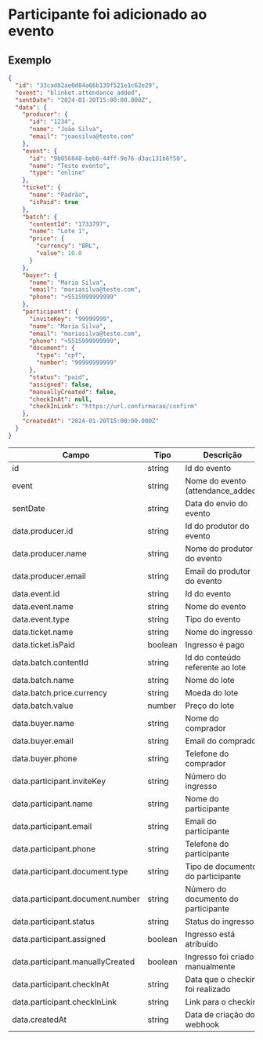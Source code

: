 # Participante foi adicionado ao evento

## Exemplo

```json
{
  "id": "33cad82ae0d84a66b139f521e1c62e29",
  "event": "blinket.attendance_added",
  "sentDate": "2024-01-20T15:00:00.000Z",
  "data": {
    "producer": {
      "id": "1234",
      "name": "João Silva",
      "email": "joaosilva@teste.com"
    },
    "event": {
      "id": "9b056848-beb0-44ff-9e76-d3ac131b6f50",
      "name": "Teste evento",
      "type": "online"
    },
    "ticket": {
      "name": "Padrão",
      "isPaid": true
    },
    "batch": {
      "contentId": "1733797",
      "name": "Lote 1",
      "price": {
        "currency": "BRL",
        "value": 10.0
      }
    },
    "buyer": {
      "name": "Maria Silva",
      "email": "mariasilva@teste.com",
      "phone": "+5515999999999"
    },
    "participant": {
      "inviteKey": "99999999",
      "name": "Maria Silva",
      "email": "mariasilva@teste.com",
      "phone": "+5515999999999",
      "document": {
        "type": "cpf",
        "number": "99999999999"
      },
      "status": "paid",
      "assigned": false,
      "manuallyCreated": false,
      "checkInAt": null,
      "checkInLink": "https://url.confirmacao/confirm"
    },
    "createdAt": "2024-01-20T15:00:00.000Z"
  }
}
```

| Campo                            | Tipo    | Descrição                           |
| -------------------------------- | ------- | ----------------------------------- |
| id                               | string  | Id do evento                        |
| event                            | string  | Nome do evento (attendance_added)   |
| sentDate                         | string  | Data do envio do evento             |
| data.producer.id                 | string  | Id do produtor do evento            |
| data.producer.name               | string  | Nome do produtor do evento          |
| data.producer.email              | string  | Email do produtor do evento         |
| data.event.id                    | string  | Id do evento                        |
| data.event.name                  | string  | Nome do evento                      |
| data.event.type                  | string  | Tipo do evento                      |
| data.ticket.name                 | string  | Nome do ingresso                    |
| data.ticket.isPaid               | boolean | Ingresso é pago                     |
| data.batch.contentId             | string  | Id do conteúdo referente ao lote    |
| data.batch.name                  | string  | Nome do lote                        |
| data.batch.price.currency        | string  | Moeda do lote                       |
| data.batch.value                 | number  | Preço do lote                       |
| data.buyer.name                  | string  | Nome do comprador                   |
| data.buyer.email                 | string  | Email do comprador                  |
| data.buyer.phone                 | string  | Telefone do comprador               |
| data.participant.inviteKey       | string  | Número do ingresso                  |
| data.participant.name            | string  | Nome do participante                |
| data.participant.email           | string  | Email do participante               |
| data.participant.phone           | string  | Telefone do participante            |
| data.participant.document.type   | string  | Tipo de documento do participante   |
| data.participant.document.number | string  | Número do documento do participante |
| data.participant.status          | string  | Status do ingresso                  |
| data.participant.assigned        | boolean | Ingresso está atribuído             |
| data.participant.manuallyCreated | boolean | Ingresso foi criado manualmente     |
| data.participant.checkInAt       | string  | Data que o checkin foi realizado    |
| data.participant.checkInLink     | string  | Link para o checkin                 |
| data.createdAt                   | string  | Data de criação do webhook          |
